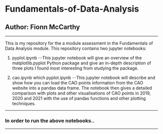 # Fundamentals-of-Data-Analysis
## Author: Fionn McCarthy
---
This is my repository for the a module assessment in the Fundamentals of Data Analysis module. This repository contains two jupyter notebooks: 


1. pyplot.ipynb 
⋅⋅⋅This jupyter notebook will give an overview of the matplotlib.pyplot Python package and give an in-depth description of three plots I found most interesting from studying the package. 


2. cao.ipynb which pyplot.ipynb 
⋅⋅⋅This jupyter notebook will describe and show how you can load the CAO points information from the CAO website into a pandas data frame. The notebook then gives a detailed comparison with plots and other visualisations of CAO points in 2019, 2020 and 2021 with the use of pandas functions  and other plotting techniques. 

---
### In order to run the above notebooks..
---
